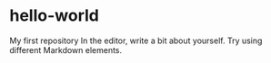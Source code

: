 # hello-world
My first repository
In the editor, write a bit about yourself. Try using different Markdown elements.
